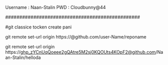 Username : Naan-Stalin
PWD : Cloudbunny@44

################################################

#git classice tocken create pani

git remote set-url origin https://<TockenID>@github.com/user-Name/reponame

git remote set-url origin https://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@github.com/Naan-Stalin/helloda
